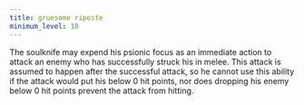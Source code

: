 ```yaml
---
title: gruesome riposte
minimum_level: 10
---
```


The soulknife may expend his psionic focus as an immediate action to attack an enemy who has successfully struck his in melee. This attack is assumed to happen after the successful attack, so he cannot use this ability if the attack would put his below 0 hit points, nor does dropping his enemy below 0 hit points prevent the attack from hitting.
